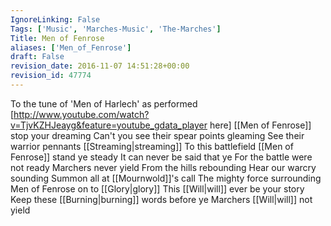 ```yaml
---
IgnoreLinking: False
Tags: ['Music', 'Marches-Music', 'The-Marches']
Title: Men of Fenrose
aliases: ['Men_of_Fenrose']
draft: False
revision_date: 2016-11-07 14:51:28+00:00
revision_id: 47774
---
```


To the tune of 'Men of Harlech' as performed [http://www.youtube.com/watch?v=TjvKZHJeayg&feature=youtube_gdata_player here]
[[Men of Fenrose]] stop your dreaming
Can't you see their spear points gleaming
See their warrior pennants [[Streaming|streaming]]
To this battlefield
[[Men of Fenrose]] stand ye steady
It can never be said that ye
For the battle were not ready
Marchers never yield
From the hills rebounding
Hear our warcry sounding
Summon all at [[Mournwold]]'s call
The mighty force surrounding
Men of Fenrose on to [[Glory|glory]]
This [[Will|will]] ever be your story
Keep these [[Burning|burning]] words before ye
Marchers [[Will|will]] not yield